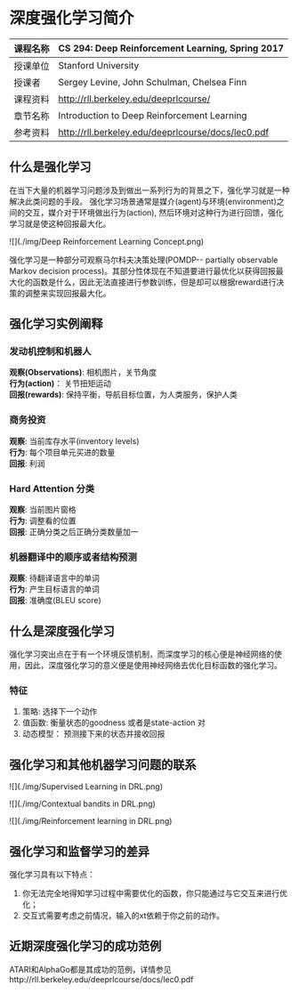 # 深度强化学习简介
| 课程名称 | CS 294: Deep Reinforcement Learning, Spring 2017 | 
| ------- | ---------------------------------- |
| 授课单位 | Stanford University |
| 授课者   | Sergey Levine, John Schulman, Chelsea Finn |  
| 课程资料 | http://rll.berkeley.edu/deeprlcourse/ |
| 章节名称 | Introduction to Deep Reinforcement Learning |
| 参考资料 | http://rll.berkeley.edu/deeprlcourse/docs/lec0.pdf |

## 什么是强化学习
在当下大量的机器学习问题涉及到做出一系列行为的背景之下，强化学习就是一种解决此类问题的手段。
强化学习场景通常是媒介(agent)与环境(environment)之间的交互，媒介对于环境做出行为(action), 然后环境对这种行为进行回馈，强化学习就是使这种回报最大化。

![](./img/Deep Reinforcement Learning Concept.png)

强化学习是一种部分可观察马尔科夫决策处理(POMDP-- partially observable Markov decision process)。其部分性体现在不知道要进行最优化以获得回报最大化的函数是什么，因此无法直接进行参数训练，但是却可以根据reward进行决策的调整来实现回报最大化。

## 强化学习实例阐释
### 发动机控制和机器人
**观察(Observations)**: 相机图片，关节角度  
**行为(action)**： 关节扭矩运动  
**回报(rewards)**: 保持平衡，导航目标位置，为人类服务，保护人类  
### 商务投资
**观察**: 当前库存水平(inventory levels)  
**行为**: 每个项目单元买进的数量  
**回报**: 利润  
### Hard Attention 分类
**观察**: 当前图片窗格  
**行为**: 调整看的位置  
**回报**: 正确分类之后正确分类数量加一  
### 机器翻译中的顺序或者结构预测
**观察**: 待翻译语言中的单词  
**行为**: 产生目标语言的单词  
**回报**: 准确度(BLEU score)  

## 什么是深度强化学习
强化学习突出点在于有一个环境反馈机制，而深度学习的核心便是神经网络的使用，因此，深度强化学习的意义便是使用神经网络去优化目标函数的强化学习。
### 特征
1. 策略: 选择下一个动作
2. 值函数: 衡量状态的goodness 或者是state-action 对
3. 动态模型： 预测接下来的状态并接收回报

## 强化学习和其他机器学习问题的联系

![](./img/Supervised Learning in DRL.png)

![](./img/Contextual bandits in DRL.png)

![](./img/Reinforcement learning in DRL.png)

## 强化学习和监督学习的差异
强化学习具有以下特点：

1. 你无法完全地得知学习过程中需要优化的函数，你只能通过与它交互来进行优化；
2. 交互式需要考虑之前情况，输入的xt依赖于你之前的动作。

## 近期深度强化学习的成功范例
ATARI和AlphaGo都是其成功的范例，详情参见http://rll.berkeley.edu/deeprlcourse/docs/lec0.pdf
